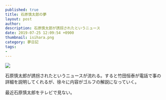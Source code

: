 ```yaml
---
published: true
title: 石原慎太郎の夢
layout: post
author: 
description: 石原慎太郎が誘拐されたというニュース
date: 2019-07-25 12:09:54 +0900
thumbnail: isihara.png
category: 夢日記
tags:
- 
---
```


![]({{site.baseurl}}/assets/img/isihara.png)

石原慎太郎が誘拐されたというニュースが流れる。すると竹田恒泰が電話で事の詳細を説明してくれるが、徐々に内容がゴルフの解説になっていく。

最近石原慎太郎をテレビで見ない。
